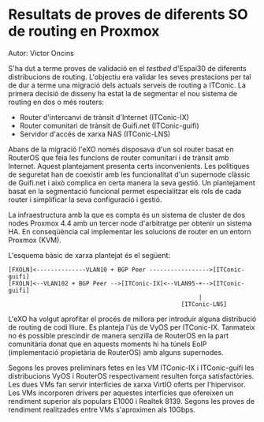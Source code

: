 # Resultats de proves de diferents SO de routing en Proxmox

Autor: Victor Oncins

S'ha dut a terme proves de validació en el *testbed* d'Espai30 de diferents distribucions de routing. L'objectiu era validar les seves prestacions per tal de dur a terme una migració dels actuals serveis de routing a ITConic. La primera decisió de disseny ha estat la de segmentar el nou sistema de routing en dos o més routers:

* Router d'intercanvi de trànsit d'Internet (ITConic-IX)
* Router comunitari de trànsit de Guifi.net (ITConic-guifi)
* Servidor d'accés de xarxa NAS (ITConic-LNS)

Abans de la migració l'eXO només disposava d'un sol router basat en RouterOS que feia les funcions de router comunitari i de trànsit amb Internet. Aquest plantejament presenta certs inconvenients. Les polítiques de seguretat han de coexistir amb les funcionalitat d'un supernode clàssic de Guifi.net i això complica en certa manera la seva gestió. Un plantejament basat en la segmentació funcional permet especialitzar els rols de cada router i simplificar la seva configuració i gestió.

La infraestructura amb la que es compta és un sistema de cluster de dos nodes Proxmox 4.4 amb un tercer node d'arbitratge per obtenir un sistema HA. En conseqüència cal implementar les solucions de router en un entorn Proxmox (KVM).

L'esquema bàsic de xarxa plantejat és el següent:

```
[FXOLN]<--------------VLAN10 + BGP Peer ----------------->[ITConic-guifi]
[FXOLN]<--VLAN102 + BGP Peer -->[ITConic-IX]<--VLAN95-+-->[ITConic-guifi]
                                                      |
                                                 [ITConic-LNS]
```

L'eXO ha volgut aprofitar el procés de millora per introduir alguna distribució de routing de codi lliure. Es planteja l'ús de VyOS per ITConic-IX. Tanmateix no és possible prescindir de manera senzilla de RouterOS en la part comunitària donat que en aquests moments hi ha túnels EoIP (implementació propietària de RouterOS) amb alguns supernodes.

Segons les proves preliminars fetes en les VM ITConic-IX i ITConic-guifi les distribucions VyOS i RouterOS respectivament resulten força satisfactòries. Les dues VMs fan servir interfícies de xarxa VirtIO oferts per l'hipervisor. Les VMs incorporen drivers per aquestes interfícies que ofereixen un rendiment superior als populars E1000 i Realtek 8139. Segons les proves de rendiment realitzades entre VMs s'aproximen als 10Gbps.

